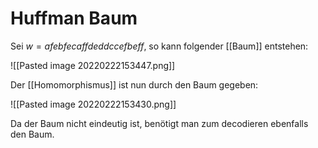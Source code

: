 # Huffman Baum

Sei $w={afebfecaffdeddccefbeff}$, so kann folgender [[Baum]] entstehen:

![[Pasted image 20220222153447.png]]

Der [[Homomorphismus]] ist nun durch den Baum gegeben:

![[Pasted image 20220222153430.png]]

Da der Baum nicht eindeutig ist, benötigt man zum decodieren ebenfalls den Baum.
